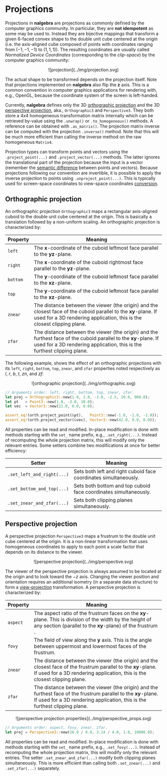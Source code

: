 # Projections
Projections in **nalgebra** are projections as commonly defined by the computer
graphics community. In particular, they are **not idempotent** as some
may be used to. Instead they are bijective mappings that transform a given
6-faced convex shape to the double unit cube centered at the origin (i.e. the
axis-aligned cube composed of points with coordinates ranging from $(-1, -1,
-1)$ to $(1, 1, 1)$). The resulting coordinates are usually called _Normalized
Device Coordinates_ (corresponding to the _clip-space_) by the computer
graphics community:

<center>
![projection](../img/projection.svg)
</center>

The actual shape to be transformed depends on the projection itself. Note that
projections implemented on **nalgebra** also flip the $\mathbf{z}$ axis. This
is a common convention in computer graphics applications for rendering with,
e.g., OpenGL, because the coordinate system of the screen is left-handed.


Currently, **nalgebra** defines only the 3D [orthographic
projection](#orthographic-projection) and the 3D [perspective
projection](#perspective-projection), aka., `Orthographic3` and `Perspective3`.
They both store a 4x4 homogeneous transformation matrix internally which can be
retrieved by-value using the `.unwrap()` or `.to_homogeneous()` methods. A
reference can be obtained with `.as_matrix()`. The projection matrix inverse
can be computed with the projection `.inverse()` method. Note that this will be
much more efficient than calling the inverse method on the raw homogeneous
`Matrix4`.

Projection types can transform points and vectors using the
`.project_point(...)` and `.project_vector(...)` methods. The latter ignores
the translational part of the projection because the input is a vector
(remember the [semantic difference](./points_and_transformations/#points)
between points and vectors). Because projections following our convention are
invertible, it is possible to apply the inverse projection to points using
`.unproject_point(...)`. This is typically used for screen-space coordinates to
view-space coordinates [conversion](/cg_recipes/#screen-space-to-view-space).

## Orthographic projection
An orthographic projection `Orthographic3` maps a rectangular axis-aligned
cuboid to the double unit cube centered at the origin. This is basically a
translation followed by a non-uniform scaling. An orthographic projection is
characterized by:

Property | Meaning
---------|--------
`left`   | The $\mathbf{x}$-coordinate of the cuboid leftmost face parallel to the $\mathbf{yz}$-plane.  |
`right`  | The $\mathbf{x}$-coordinate of the cuboid rightmost face parallel to the $\mathbf{yz}$-plane. |
`bottom` | The $\mathbf{y}$-coordinate of the cuboid leftmost face parallel to the $\mathbf{xz}$-plane.  |
`top`    | The $\mathbf{y}$-coordinate of the cuboid leftmost face parallel to the $\mathbf{xz}$-plane.   |
`znear`  | The distance between the viewer (the origin) and the closest face of the cuboid parallel to the $\mathbf{xy}$-plane. If used for a 3D rendering application, this is the closest clipping plane. |
`zfar`   | The distance between the viewer (the origin) and the furthest face of the cuboid parallel to the $\mathbf{xy}$-plane. If used for a 3D rendering application, this is the furthest clipping plane. |


The following example, shows the effect of an orthographic projections with its
`left`, `right`, `bottom`, `top`, `znear`, and `zfar` properties noted
respectively as $l$, $r$, $b$, $t$, $zn$, and $zf$:

<center>
![orthographic projection](../img/orthographic.svg)
</center>

```rust
// Arguments order: left, right, bottom, top, znear, zfar.
let proj = Orthographic3::new(1.0, 2.0, -3.0, -2.5, 10.0, 900.0);
let pt   = Point3::new(1.0, -3.0, 10.0);
let vec  = Vector3::new(21.0, 0.0, 0.0);

assert_eq!(orth.project_point(&pt),   Point3::new(-1.0, -1.0, -1.0));
assert_eq!(orth.project_vector(&vec), Vector3::new(42.0, 0.0, 0.0));
```


All properties can be read and modified. In-place modification is done with
methods starting with the `set_` name prefix, e.g., `.set_right(...)`. Instead
of recomputing the whole projection matrix, this will modify only the relevant
entries. Some setters combine two modifications at once for better efficiency:

Setter   | Meaning
---------|--------
`.set_left_and_right(...)` | Sets both left and right cuboid face coordinates simultaneously. |
`.set_bottom_and_top(...)` | Sets both bottom and top cuboid face coordinates simultaneously. |
`.set_znear_and_zfar(...)` | Sets both clipping planes simultaneously. |

## Perspective projection
A perspective projection `Perspective3` maps a frustrum to the double unit cube
centered at the origin. It is a non-linear transformation that uses homogeneous
coordinates to apply to each point a scale factor that depends on its distance
to the viewer.

<center>
![perspective projection](../img/perspective.svg)
</center>

The viewer of the perspective projection is always assumed to be located at the
origin and to look toward the $-z$ axis. Changing the viewer position and
orientation requires an additional isometry (in a separate data structure) to
form a [view-projection](cg_recipes/#build-a-mvp-matrix) transformation. A
perspective projection is characterized by:

Property | Meaning
---------|--------
`aspect` | The aspect ratio of the frustrum faces on the $\mathbf{xy}$-plane. This is division of the width by the height of any section (parallel to the $\mathbf{xy}$-plane) of the frustrum .
`fovy`   | The field of view along the $\mathbf{y}$ axis. This is the angle between uppermost and lowermost faces of the frustrum. |
`znear`  | The distance between the viewer (the origin) and the closest face of the frustrum parallel to the $\mathbf{xy}$-plane. If used for a 3D rendering application, this is the closest clipping plane. |
`zfar`   | The distance between the viewer (the origin) and the furthest face of the frustrum parallel to the $\mathbf{xy}$-plane. If used for a 3D rendering application, this is the furthest clipping plane. |

<center>
![perspective projection properties](../img/perspective_props.svg)
</center>

```rust
// Arguments order: aspect, fovy, znear, zfar.
let proj = Perspective3::new(16.0 / 9.0, 3.14 / 4.0, 1.0, 10000.0);
```

All properties can be read and modified. In-place modification is done with
methods starting with the `set_` name prefix, e.g., `.set_fovy(...)`. Instead
of recomputing the whole projection matrix, this will modify only the relevant
entries. The setter `.set_znear_and_zfar(...)` modify both clipping planes
simultaneously. This is more efficient than calling both `.set_znear(...)` and
`.set_zfar(...)` separately.
